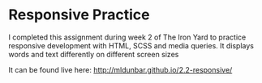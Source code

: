 # Responsive Practice

I completed this assignment during week 2 of The Iron Yard to practice responsive development with HTML, SCSS and media queries.
It displays words and text differently on different screen sizes

It can be found live here: http://mldunbar.github.io/2.2-responsive/
